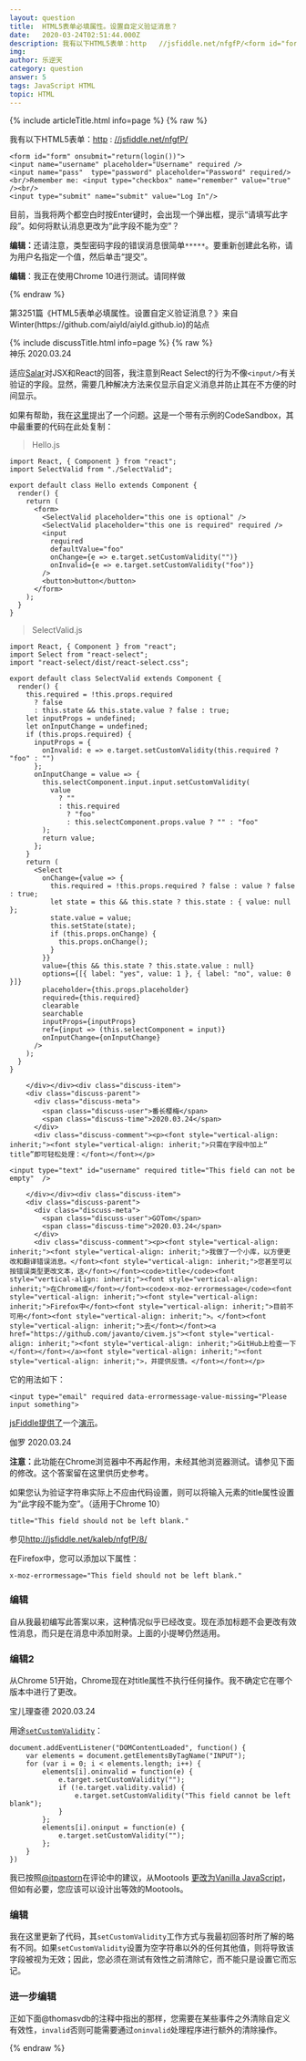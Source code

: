 ```yaml
---
layout: question
title:  HTML5表单必填属性。设置自定义验证消息？
date:   2020-03-24T02:51:44.000Z
description: 我有以下HTML5表单：http   //jsfiddle.net/nfgfP/<form id="form" onsubmit="return(...
img: 
author: 乐逆天
category: question
answer: 5
tags: JavaScript HTML
topic: HTML
---
```

<div class="article-root">
  <div class="article">
    {% include articleTitle.html info=page %}
    {% raw %}
    <div class="article-content"><p><font style="vertical-align: inherit;"><font style="vertical-align: inherit;">我有以下HTML5表单：</font><a href="http://jsfiddle.net/nfgfP/" rel="noreferrer"><font style="vertical-align: inherit;">http</font></a><font style="vertical-align: inherit;"> : </font></font><a href="http://jsfiddle.net/nfgfP/" rel="noreferrer"><font style="vertical-align: inherit;"><font style="vertical-align: inherit;">//jsfiddle.net/nfgfP/</font></font></a></p>

<p></p><div class="snippet" data-lang="js" data-hide="false" data-console="true" data-babel="false">
<div class="snippet-code">
<pre class="snippet-code-html lang-html prettyprint-override"><code>&lt;form id="form" onsubmit="return(login())"&gt;<font></font>
&lt;input name="username" placeholder="Username" required /&gt;<font></font>
&lt;input name="pass"  type="password" placeholder="Password" required/&gt;<font></font>
&lt;br/&gt;Remember me: &lt;input type="checkbox" name="remember" value="true" /&gt;&lt;br/&gt;<font></font>
&lt;input type="submit" name="submit" value="Log In"/&gt;</code></pre>
</div>
</div>
<p></p>

<p><font style="vertical-align: inherit;"><font style="vertical-align: inherit;">目前，当我将两个都空白时按Enter键时，会出现一个弹出框，提示“请填写此字段”。</font><font style="vertical-align: inherit;">如何将默认消息更改为“此字段不能为空”？</font></font></p>

<p><strong><font style="vertical-align: inherit;"><font style="vertical-align: inherit;">编辑：</font></font></strong><font style="vertical-align: inherit;"><font style="vertical-align: inherit;">还请注意，类型密码字段的错误消息很简单</font></font><code>*****</code><font style="vertical-align: inherit;"><font style="vertical-align: inherit;">。</font><font style="vertical-align: inherit;">要重新创建此名称，请为用户名指定一个值，然后单击“提交”。</font></font></p>

<p><strong><font style="vertical-align: inherit;"><font style="vertical-align: inherit;">编辑</font></font></strong><font style="vertical-align: inherit;"><font style="vertical-align: inherit;">：我正在使用Chrome 10进行测试。</font><font style="vertical-align: inherit;">请同样做</font></font></p></div>
    {% endraw %}
  </div>
  <p class="winter_mark">第3251篇《HTML5表单必填属性。设置自定义验证消息？》来自Winter(https://github.com/aiyld/aiyld.github.io)的站点</p>
  <div class="discuss-wrapper">
    {% include discussTitle.html info=page %}
    {% raw %}
    <div class="discuss-list">
    <div class="discuss-item">
        <div class="discuss-parent">
          <div class="discuss-meta">
            <span class="discuss-user">神乐</span>
            <span class="discuss-time">2020.03.24</span>
          </div>
          <div class="discuss-comment"><p><font style="vertical-align: inherit;"><font style="vertical-align: inherit;">适应</font></font><a href="https://stackoverflow.com/users/322446/salar"><font style="vertical-align: inherit;"><font style="vertical-align: inherit;">Salar</font></font></a><font style="vertical-align: inherit;"><font style="vertical-align: inherit;">对JSX和React的回答，我注意到React Select的行为不像</font></font><code>&lt;input/&gt;</code><font style="vertical-align: inherit;"><font style="vertical-align: inherit;">有关验证</font><font style="vertical-align: inherit;">的</font><font style="vertical-align: inherit;">字段。</font><font style="vertical-align: inherit;">显然，需要几种解决方法来仅显示自定义消息并防止其在不方便的时间显示。</font></font></p>

<p><font style="vertical-align: inherit;"><font style="vertical-align: inherit;">如果有帮助，</font><font style="vertical-align: inherit;">我在</font></font><a href="https://github.com/JedWatson/react-select/issues/2635" rel="nofollow noreferrer"><font style="vertical-align: inherit;"><font style="vertical-align: inherit;">这里</font></font></a><font style="vertical-align: inherit;"><font style="vertical-align: inherit;">提出了一个问题</font><font style="vertical-align: inherit;">。</font></font><a href="https://codesandbox.io/s/kwk4yr5q2o?module=%2Fsrc%2FSelectValid.js" rel="nofollow noreferrer"><font style="vertical-align: inherit;"><font style="vertical-align: inherit;">这</font></font></a><font style="vertical-align: inherit;"><font style="vertical-align: inherit;">是一个带有示例的CodeSandbox，其中最重要的代码在此处复制：</font></font></p>

<blockquote>
  <p><font style="vertical-align: inherit;"><font style="vertical-align: inherit;">Hello.js</font></font></p>
</blockquote>

<pre><code>import React, { Component } from "react";<font></font>
import SelectValid from "./SelectValid";<font></font>
<font></font>
export default class Hello extends Component {<font></font>
  render() {<font></font>
    return (<font></font>
      &lt;form&gt;<font></font>
        &lt;SelectValid placeholder="this one is optional" /&gt;<font></font>
        &lt;SelectValid placeholder="this one is required" required /&gt;<font></font>
        &lt;input<font></font>
          required<font></font>
          defaultValue="foo"<font></font>
          onChange={e =&gt; e.target.setCustomValidity("")}<font></font>
          onInvalid={e =&gt; e.target.setCustomValidity("foo")}<font></font>
        /&gt;<font></font>
        &lt;button&gt;button&lt;/button&gt;<font></font>
      &lt;/form&gt;<font></font>
    );<font></font>
  }<font></font>
}<font></font>
</code></pre>

<blockquote>
  <p><font style="vertical-align: inherit;"><font style="vertical-align: inherit;">SelectValid.js</font></font></p>
</blockquote>

<pre><code>import React, { Component } from "react";<font></font>
import Select from "react-select";<font></font>
import "react-select/dist/react-select.css";<font></font>
<font></font>
export default class SelectValid extends Component {<font></font>
  render() {<font></font>
    this.required = !this.props.required<font></font>
      ? false<font></font>
      : this.state &amp;&amp; this.state.value ? false : true;<font></font>
    let inputProps = undefined;<font></font>
    let onInputChange = undefined;<font></font>
    if (this.props.required) {<font></font>
      inputProps = {<font></font>
        onInvalid: e =&gt; e.target.setCustomValidity(this.required ? "foo" : "")<font></font>
      };<font></font>
      onInputChange = value =&gt; {<font></font>
        this.selectComponent.input.input.setCustomValidity(<font></font>
          value<font></font>
            ? ""<font></font>
            : this.required<font></font>
              ? "foo"<font></font>
              : this.selectComponent.props.value ? "" : "foo"<font></font>
        );<font></font>
        return value;<font></font>
      };<font></font>
    }<font></font>
    return (<font></font>
      &lt;Select<font></font>
        onChange={value =&gt; {<font></font>
          this.required = !this.props.required ? false : value ? false : true;<font></font>
          let state = this &amp;&amp; this.state ? this.state : { value: null };<font></font>
          state.value = value;<font></font>
          this.setState(state);<font></font>
          if (this.props.onChange) {<font></font>
            this.props.onChange();<font></font>
          }<font></font>
        }}<font></font>
        value={this &amp;&amp; this.state ? this.state.value : null}<font></font>
        options={[{ label: "yes", value: 1 }, { label: "no", value: 0 }]}<font></font>
        placeholder={this.props.placeholder}<font></font>
        required={this.required}<font></font>
        clearable<font></font>
        searchable<font></font>
        inputProps={inputProps}<font></font>
        ref={input =&gt; (this.selectComponent = input)}<font></font>
        onInputChange={onInputChange}<font></font>
      /&gt;<font></font>
    );<font></font>
  }<font></font>
}<font></font>
</code></pre></div>
        </div></div><div class="discuss-item">
        <div class="discuss-parent">
          <div class="discuss-meta">
            <span class="discuss-user">番长樱梅</span>
            <span class="discuss-time">2020.03.24</span>
          </div>
          <div class="discuss-comment"><p><font style="vertical-align: inherit;"><font style="vertical-align: inherit;">只需在字段中加上“ title”即可轻松处理：</font></font></p>

<pre><code>&lt;input type="text" id="username" required title="This field can not be empty"  /&gt;
</code></pre></div>
        </div></div><div class="discuss-item">
        <div class="discuss-parent">
          <div class="discuss-meta">
            <span class="discuss-user">GOTom</span>
            <span class="discuss-time">2020.03.24</span>
          </div>
          <div class="discuss-comment"><p><font style="vertical-align: inherit;"><font style="vertical-align: inherit;">我做了一个小库，以方便更改和翻译错误消息。</font><font style="vertical-align: inherit;">您甚至可以按错误类型更改文本，这</font></font><code>title</code><font style="vertical-align: inherit;"><font style="vertical-align: inherit;">在Chrome或</font></font><code>x-moz-errormessage</code><font style="vertical-align: inherit;"><font style="vertical-align: inherit;">Firefox中</font><font style="vertical-align: inherit;">目前不可用</font><font style="vertical-align: inherit;">。</font><font style="vertical-align: inherit;">去</font></font><a href="https://github.com/javanto/civem.js"><font style="vertical-align: inherit;"><font style="vertical-align: inherit;">GitHub上检查一下</font></font></a><font style="vertical-align: inherit;"><font style="vertical-align: inherit;">，并提供反馈。</font></font></p>

<p><font style="vertical-align: inherit;"><font style="vertical-align: inherit;">它的用法如下：</font></font></p>

<pre><code>&lt;input type="email" required data-errormessage-value-missing="Please input something"&gt;
</code></pre>

<p><font style="vertical-align: inherit;"></font><a href="http://jsfiddle.net/hleinone/njSbH/"><font style="vertical-align: inherit;"><font style="vertical-align: inherit;">jsFiddle提供了</font></font></a><font style="vertical-align: inherit;"><font style="vertical-align: inherit;">一个</font><a href="http://jsfiddle.net/hleinone/njSbH/"><font style="vertical-align: inherit;">演示</font></a><font style="vertical-align: inherit;">。</font></font></p></div>
        </div></div><div class="discuss-item">
        <div class="discuss-parent">
          <div class="discuss-meta">
            <span class="discuss-user">伽罗</span>
            <span class="discuss-time">2020.03.24</span>
          </div>
          <div class="discuss-comment"><p><strong><font style="vertical-align: inherit;"><font style="vertical-align: inherit;">注意：</font></font></strong><font style="vertical-align: inherit;"><font style="vertical-align: inherit;">此功能在Chrome浏览器中不再起作用，未经其他浏览器测试。</font><font style="vertical-align: inherit;">请参见下面的修改。</font><font style="vertical-align: inherit;">这个答案留在这里供历史参考。</font></font></p>

<p><font style="vertical-align: inherit;"><font style="vertical-align: inherit;">如果您认为验证字符串实际上不应由代码设置，则可以将输入元素的title属性设置为“此字段不能为空”。</font><font style="vertical-align: inherit;">（适用于Chrome 10）</font></font></p>

<pre><code>title="This field should not be left blank."
</code></pre>

<p><font style="vertical-align: inherit;"><font style="vertical-align: inherit;">参见</font></font><a href="http://jsfiddle.net/kaleb/nfgfP/8/" rel="noreferrer"><font style="vertical-align: inherit;"><font style="vertical-align: inherit;">http://jsfiddle.net/kaleb/nfgfP/8/</font></font></a></p>

<p><font style="vertical-align: inherit;"><font style="vertical-align: inherit;">在Firefox中，您可以添加以下属性：</font></font></p>

<pre><code>x-moz-errormessage="This field should not be left blank."
</code></pre>

<h3><font style="vertical-align: inherit;"><font style="vertical-align: inherit;">编辑</font></font></h3>

<p><font style="vertical-align: inherit;"><font style="vertical-align: inherit;">自从我最初编写此答案以来，这种情况似乎已经改变。</font><font style="vertical-align: inherit;">现在添加标题不会更改有效性消息，而只是在消息中添加附录。</font><font style="vertical-align: inherit;">上面的小提琴仍然适用。</font></font></p>

<h3><font style="vertical-align: inherit;"><font style="vertical-align: inherit;">编辑2</font></font></h3>

<p><font style="vertical-align: inherit;"><font style="vertical-align: inherit;">从Chrome 51开始，Chrome现在对title属性不执行任何操作。我不确定它在哪个版本中进行了更改。</font></font></p></div>
        </div></div><div class="discuss-item">
        <div class="discuss-parent">
          <div class="discuss-meta">
            <span class="discuss-user">宝儿理查德</span>
            <span class="discuss-time">2020.03.24</span>
          </div>
          <div class="discuss-comment"><p><font style="vertical-align: inherit;"><font style="vertical-align: inherit;">用途</font></font><a href="https://developer.mozilla.org/en-US/docs/Web/Guide/HTML/HTML5/Constraint_validation#Constraint_API%27s_element.setCustomValidity()" rel="noreferrer"><code>setCustomValidity</code></a><font style="vertical-align: inherit;"><font style="vertical-align: inherit;">：</font></font></p>

<pre><code>document.addEventListener("DOMContentLoaded", function() {<font></font>
    var elements = document.getElementsByTagName("INPUT");<font></font>
    for (var i = 0; i &lt; elements.length; i++) {<font></font>
        elements[i].oninvalid = function(e) {<font></font>
            e.target.setCustomValidity("");<font></font>
            if (!e.target.validity.valid) {<font></font>
                e.target.setCustomValidity("This field cannot be left blank");<font></font>
            }<font></font>
        };<font></font>
        elements[i].oninput = function(e) {<font></font>
            e.target.setCustomValidity("");<font></font>
        };<font></font>
    }<font></font>
})<font></font>
</code></pre>

<p><font style="vertical-align: inherit;"><font style="vertical-align: inherit;">我已</font><font style="vertical-align: inherit;">按照</font><a href="https://stackoverflow.com/questions/5272433/html5-form-required-attribute-set-custom-validation-message#comment19641023_5276722"><font style="vertical-align: inherit;">@itpastorn</font></a><font style="vertical-align: inherit;">在评论中的</font><font style="vertical-align: inherit;">建议，从Mootools </font></font><a href="http://jsfiddle.net/robertc/X8UXQ/190/" rel="noreferrer"><font style="vertical-align: inherit;"><font style="vertical-align: inherit;">更改为</font></font></a><font style="vertical-align: inherit;"></font><a href="https://stackoverflow.com/questions/5272433/html5-form-required-attribute-set-custom-validation-message#comment19641023_5276722"><font style="vertical-align: inherit;"><font style="vertical-align: inherit;">Vanilla </font></font></a><font style="vertical-align: inherit;"><a href="http://jsfiddle.net/robertc/X8UXQ/190/" rel="noreferrer"><font style="vertical-align: inherit;">JavaScript</font></a><font style="vertical-align: inherit;">，但如有必要，您应该可以设计出等效的Mootools。</font></font></p>

<h3><font style="vertical-align: inherit;"><font style="vertical-align: inherit;">编辑</font></font></h3>

<p><font style="vertical-align: inherit;"><font style="vertical-align: inherit;">我在这里更新了代码，其</font></font><code>setCustomValidity</code><font style="vertical-align: inherit;"><font style="vertical-align: inherit;">工作方式与我最初回答时所了解的略有不同。</font><font style="vertical-align: inherit;">如果</font></font><code>setCustomValidity</code><font style="vertical-align: inherit;"><font style="vertical-align: inherit;">设置为空字符串以外的任何其他值，则将导致该字段被视为无效；</font><font style="vertical-align: inherit;">因此，您必须在测试有效性之前清除它，而不能只是设置它而忘记。</font></font></p>

<h3><font style="vertical-align: inherit;"><font style="vertical-align: inherit;">进一步编辑</font></font></h3>

<p><font style="vertical-align: inherit;"><font style="vertical-align: inherit;">正如下面@thomasvdb的注释中指出的那样，您需要在某些事件之外清除自定义有效性，</font></font><code>invalid</code><font style="vertical-align: inherit;"><font style="vertical-align: inherit;">否则可能需要通过</font></font><code>oninvalid</code><font style="vertical-align: inherit;"><font style="vertical-align: inherit;">处理程序进行</font><font style="vertical-align: inherit;">额外的</font><font style="vertical-align: inherit;">清除操作。</font></font></p></div>
        </div></div>
    </div>
    {% endraw %}
  </div>
<div>
